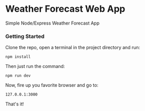 # Weather Forecast Web App
Simple Node/Express Weather Forecast App 
### Getting Started
Clone the repo, open a terminal in the project directory and run:

```npm install```

Then just run the command: 

```npm run dev```

Now, fire up you favorite browser and go to:

```127.0.0.1:3000```

That's it!
